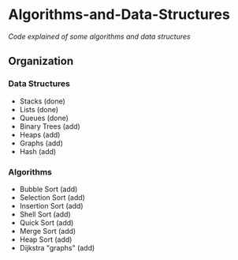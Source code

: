 # Algorithms-and-Data-Structures
_Code explained of some algorithms and data structures_

## Organization

### Data Structures
* Stacks (done)
* Lists (done)
* Queues (done)
* Binary Trees (add)
* Heaps (add)
* Graphs (add)
* Hash (add)

### Algorithms
* Bubble Sort (add)
* Selection Sort (add)
* Insertion Sort (add)
* Shell Sort (add)
* Quick Sort (add)
* Merge Sort (add)
* Heap Sort (add)
* Dijkstra "graphs" (add)